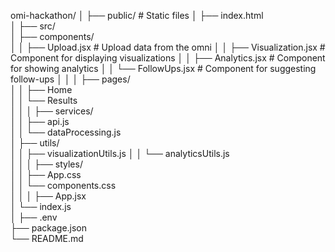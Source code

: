 omi-hackathon/
│
├── public/                     # Static files
│   ├── index.html              
│
├── src/                        
│   ├── components/             
│   │   ├── Upload.jsx          # Upload data from the omni
│   │   ├── Visualization.jsx    # Component for displaying visualizations
│   │   ├── Analytics.jsx        # Component for showing analytics
│   │   └── FollowUps.jsx        # Component for suggesting follow-ups
│   │
│   ├── pages/                  
│   │   ├── Home           
│   │   └── Results        
│   │
│   ├── services/               
│   │   ├── api.js             
│   │   └── dataProcessing.js    
│   ├── utils/                  
│   │   ├── visualizationUtils.js 
│   │   └── analyticsUtils.js    
│   │
│   ├── styles/                 
│   │   ├── App.css             
│   │   └── components.css       
│   │
│   ├── App.jsx                 
│   └── index.js                
│
├── .env                        
├── package.json                
└── README.md                   
